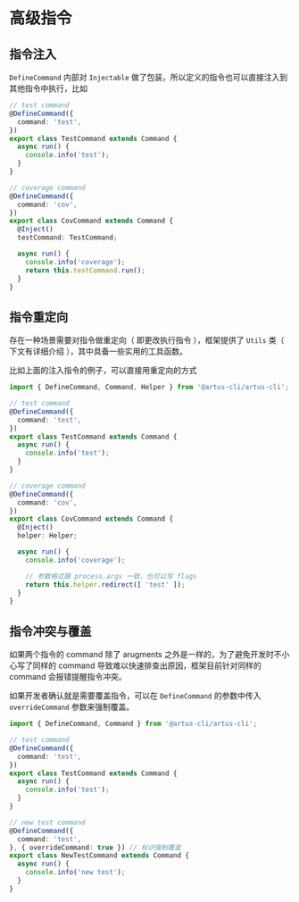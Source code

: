 # 高级指令

## 指令注入

`DefineCommand` 内部对 `Injectable` 做了包装，所以定义的指令也可以直接注入到其他指令中执行，比如

```typescript
// test command
@DefineCommand({
  command: 'test',
})
export class TestCommand extends Command {
  async run() {
    console.info('test');
  }
}

// coverage command
@DefineCommand({
  command: 'cov',
})
export class CovCommand extends Command {
  @Inject()
  testCommand: TestCommand;

  async run() {
    console.info('coverage');
    return this.testCommand.run();
  }
}
```

## 指令重定向

存在一种场景需要对指令做重定向（ 即更改执行指令 ），框架提供了 `Utils` 类（ 下文有详细介绍 ），其中具备一些实用的工具函数。

比如上面的注入指令的例子，可以直接用重定向的方式

```typescript
import { DefineCommand, Command, Helper } from '@artus-cli/artus-cli';

// test command
@DefineCommand({
  command: 'test',
})
export class TestCommand extends Command {
  async run() {
    console.info('test');
  }
}

// coverage command
@DefineCommand({
  command: 'cov',
})
export class CovCommand extends Command {
  @Inject()
  helper: Helper;

  async run() {
    console.info('coverage');

    // 参数格式跟 process.argv 一致，也可以写 flags 
    return this.helper.redirect([ 'test' ]);
  }
}
```

## 指令冲突与覆盖

如果两个指令的 command 除了 arugments 之外是一样的，为了避免开发时不小心写了同样的 command 导致难以快速排查出原因，框架目前针对同样的 command 会报错提醒指令冲突。

如果开发者确认就是需要覆盖指令，可以在 `DefineCommand` 的参数中传入 `overrideCommand` 参数来强制覆盖。

```typescript
import { DefineCommand, Command } from '@artus-cli/artus-cli';

// test command
@DefineCommand({
  command: 'test',
})
export class TestCommand extends Command {
  async run() {
    console.info('test');
  }
}

// new test command
@DefineCommand({
  command: 'test',
}, { overrideCommand: true }) // 标识强制覆盖
export class NewTestCommand extends Command {
  async run() {
    console.info('new test');
  }
}
```
